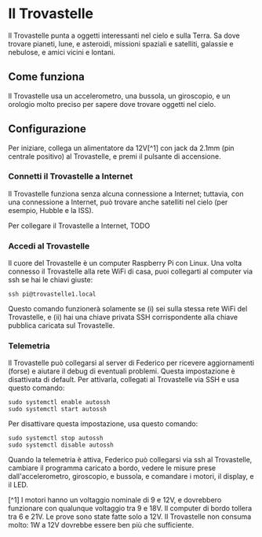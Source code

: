 # Il Trovastelle

Il Trovastelle punta a oggetti interessanti nel cielo e sulla Terra. Sa dove trovare pianeti, lune, e asteroidi, missioni spaziali e satelliti, galassie e nebulose, e amici vicini e lontani.

## Come funziona

Il Trovastelle usa un accelerometro, una bussola, un giroscopio, e un orologio molto preciso per sapere dove trovare oggetti nel cielo.

## Configurazione

Per iniziare, collega un alimentatore da 12V[^1] con jack da 2.1mm (pin centrale positivo) al Trovastelle, e premi il pulsante di accensione.

### Connetti il Trovastelle a Internet

Il Trovastelle funziona senza alcuna connessione a Internet; tuttavia, con una connessione a Internet, può trovare anche satelliti nel cielo (per esempio, Hubble e la ISS).

Per collegare il Trovastelle a Internet, TODO

### Accedi al Trovastelle

Il cuore del Trovastelle è un computer Raspberry Pi con Linux. Una volta connesso il Trovastelle alla rete WiFi di casa, puoi collegarti al computer via ssh se hai le chiavi giuste:

```
ssh pi@trovastelle1.local
```

Questo comando funzionerà solamente se (i) sei sulla stessa rete WiFi del Trovastelle, e (ii) hai una chiave privata SSH corrispondente alla chiave pubblica caricata sul Trovastelle.

### Telemetria

Il Trovastelle può collegarsi al server di Federico per ricevere aggiornamenti (forse) e aiutare il debug di eventuali problemi. Questa impostazione è disattivata di default. Per attivarla, collegati al Trovastelle via SSH e usa questo comando:
```
sudo systemctl enable autossh
sudo systemctl start autossh
```
Per disattivare questa impostazione, usa questo comando:
```
sudo systemctl stop autossh
sudo systemctl disable autossh
```
Quando la telemetria è attiva, Federico può collegarsi via ssh al Trovastelle, cambiare il programma caricato a bordo, vedere le misure prese dall'accelerometro, giroscopio, e bussola, e comandare i motori, il display, e il LED.

[^1] I motori hanno un voltaggio nominale di 9 e 12V, e dovrebbero funzionare con qualunque voltaggio tra 9 e 18V. Il computer di bordo tollera tra 6 e 21V. Le prove sono state fatte solo a 12V.
  Il Trovastelle non consuma molto: 1W a 12V dovrebbe essere ben più che sufficiente.